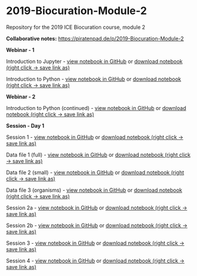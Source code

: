 # 2019-Biocuration-Module-2

Repository for the 2019 ICE Biocuration course, module 2

**Collaborative notes:** https://piratenpad.de/p/2019-Biocuration-Module-2

**Webinar - 1**

Introduction to Jupyter - [view notebook in GitHub](https://github.com/zencore/2019-Biocuration-Module-2/blob/master/webinars/webinar_1-introducing_jupyter.ipynb) or [download notebook (right click -> save link as)](https://raw.githubusercontent.com/zencore/2019-Biocuration-Module-2/master/webinars/webinar_1-introducing_jupyter.ipynb)

Introduction to Python - [view notebook in GitHub](https://github.com/zencore/2019-Biocuration-Module-2/blob/master/webinars/webinar_1-introducing_python.ipynb) or [download notebook (right click -> save link as)](https://raw.githubusercontent.com/zencore/2019-Biocuration-Module-2/master/webinars/webinar_1-introducing_python.ipynb)

**Webinar - 2**

Introduction to Python (continued) - [view notebook in GitHub](https://github.com/zencore/2019-Biocuration-Module-2/blob/master/webinars/webinar_2-introducing_python.ipynb) or [download notebook (right click -> save link as)](https://raw.githubusercontent.com/zencore/2019-Biocuration-Module-2/master/webinars/webinar_2-introducing_python.ipynb)


**Session - Day 1**

Session 1 - [view notebook in GitHub](https://github.com/zencore/2019-Biocuration-Module-2/blob/master/workshop_sessions/day_1-session_1.ipynb) or [download notebook (right click -> save link as)](https://raw.githubusercontent.com/zencore/2019-Biocuration-Module-2/master/workshop_sessions/day_1/day_1-session_1.ipynb)


Data file 1 (full) - [view notebook in GitHub](https://github.com/zencore/2019-Biocuration-Module-2/blob/master/workshop_sessions/uniprot-tp53.tab) or [download notebook (right click -> save link as)](https://raw.githubusercontent.com/zencore/2019-Biocuration-Module-2/master/workshop_sessions/uniprot-tp53.tab)


Data file 2 (small) - [view notebook in GitHub](https://github.com/zencore/2019-Biocuration-Module-2/blob/master/workshop_sessions/uniprot-tp53.tab) or [download notebook (right click -> save link as)](https://raw.githubusercontent.com/zencore/2019-Biocuration-Module-2/master/workshop_sessions/uniprot-tp53.tab)


Data file 3 (organisms) - [view notebook in GitHub](https://github.com/zencore/2019-Biocuration-Module-2/blob/master/workshop_sessions/tp53-entry-organism.tab) or [download notebook (right click -> save link as)](https://raw.githubusercontent.com/zencore/2019-Biocuration-Module-2/master/workshop_sessions/tp53-entry-organism.tab)


Session 2a - [view notebook in GitHub](https://github.com/zencore/2019-Biocuration-Module-2/blob/master/workshop_sessions/day_1-session_2a.ipynb) or [download notebook (right click -> save link as)](https://raw.githubusercontent.com/zencore/2019-Biocuration-Module-2/master/workshop_sessions/day_1/day_1-session_2a.ipynb)


Session 2b - [view notebook in GitHub](https://github.com/zencore/2019-Biocuration-Module-2/blob/master/workshop_sessions/day_1-session_2b.ipynb) or [download notebook (right click -> save link as)](https://raw.githubusercontent.com/zencore/2019-Biocuration-Module-2/master/workshop_sessions/day_1/day_1-session_2b.ipynb)


Session 3 - [view notebook in GitHub](https://github.com/zencore/2019-Biocuration-Module-2/blob/master/workshop_sessions/day_1-session_3-functions.ipynb) or [download notebook (right click -> save link as)](https://raw.githubusercontent.com/zencore/2019-Biocuration-Module-2/master/workshop_sessions/day_1/day_1-session_3-functions.ipynb)


Session 4 - [view notebook in GitHub](https://github.com/zencore/2019-Biocuration-Module-2/blob/master/workshop_sessions/day_1-session_4.ipynb) or [download notebook (right click -> save link as)](https://raw.githubusercontent.com/zencore/2019-Biocuration-Module-2/master/workshop_sessions/day_1/day_1-session_4.ipynb)


